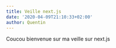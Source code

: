 ```yaml
---
title: Veille next.js
date: '2020-04-09T21:10:33+02:00'
author: Quentin
---
```

Coucou bienvenue sur ma veille sur next.js